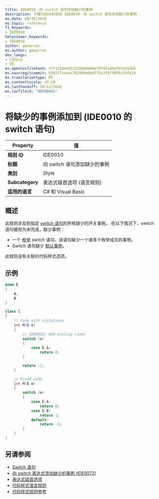```yaml
---
title: IDE0010：向 switch 语句添加缺少的事例
description: 了解代码分析规则 IDE0010：向 switch 语句添加缺少的事例
ms.date: 09/30/2020
ms.topic: reference
f1_keywords:
- IDE0010
helpviewer_keywords:
- IDE0010
author: gewarren
ms.author: gewarren
dev_langs:
- CSharp
- VB
ms.openlocfilehash: aff1350ee921228b66b0de707d7ad6efbfe341bb
ms.sourcegitcommit: b59237ca4ec763969a0dd775a3f8f39f8c59fe24
ms.translationtype: MT
ms.contentlocale: zh-CN
ms.lasthandoff: 10/12/2020
ms.locfileid: "96590945"
---
```

# <a name="add-missing-cases-to-switch-statement-ide0010"></a>将缺少的事例添加到 (IDE0010 的 switch 语句) 

|Property|值|
|-|-|
| **规则 ID** | IDE0010 |
| **标题** | 向 switch 语句添加缺少的事例 |
| **类别** | Style |
| **Subcategory** | 表达式级首选项 (语言规则)  |
| **适用的语言** | C# 和 Visual Basic |

## <a name="overview"></a>概述

此规则涉及到指定 [switch 语句](../../../csharp/language-reference/keywords/switch.md)的所有缺少的开关事例。 在以下情况下，switch 语句被视为未完成，缺少事例：

- 一个 [枚举](../../../csharp/language-reference/builtin-types/enum.md) switch 语句，该语句缺少一个或多个枚举成员的事例。
- Switch 语句缺少 [默认事例](../../../csharp/language-reference/keywords/switch.md#the-default-case)。

此规则没有关联的代码样式选项。

## <a name="example"></a>示例

```csharp
enum E
{
    A,
    B
}

class C
{
    // Code with violations
    int M(E e)
    {
        // IDE0010: Add missing cases
        switch (e)
        {
            case E.A:
                return 0;
        }

        return -1;
    }

    // Fixed code
    int M(E e)
    {
        switch (e)
        {
            case E.A:
                return 0;
            case E.B:
                return 1;
            default:
                return -1;
        }
    }
}
```

## <a name="see-also"></a>另请参阅

- [Switch 语句](../../../csharp/language-reference/keywords/switch.md)
- [向 switch 表达式添加缺少的事例 (IDE0072) ](ide0072.md)
- [表达式级首选项](expression-level-preferences.md)
- [代码样式语言规则](language-rules.md)
- [代码样式规则参考](index.md)
